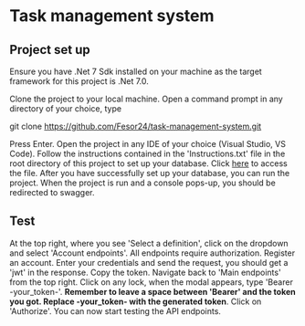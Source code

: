 # Task management system
## Project set up
Ensure you have .Net 7 Sdk installed on your machine as the target framework for this project is .Net 7.0.

Clone the project to your local machine. Open a command prompt in any directory of your choice, type 

git clone https://github.com/Fesor24/task-management-system.git

Press Enter. Open the project in any IDE of your choice (Visual Studio, VS Code). Follow the instructions contained in the 'Instructions.txt' file in the root directory of this project to set up your database. Click [here](https://github.com/Fesor24/task-management-system/blob/main/Instructions.txt) to access the file. After you have successfully set up your database, you can run the project. When the project is run and a console pops-up, you should be redirected to swagger.

## Test
At the top right, where you see 'Select a definition', click on the dropdown and select 'Account endpoints'. All endpoints require authorization. Register an account. Enter your credentials and send the request, you should get a 'jwt' in the response. Copy the token. Navigate back to 'Main endpoints' from the top right. Click on any lock, when the modal appears, type 'Bearer -your_token-'. **Remember to leave a space between 'Bearer' and the token you got. Replace -your_token- with the generated token**. Click on 'Authorize'. You can now start testing the API endpoints.
